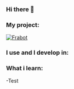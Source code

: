 ### Hi there 👋

### My project:
[![Frabot](&color=white&style=for-the-badge&logo=python&link=https://github.com/Pressynou/Frabot&message=GITHUB)](https://github.com/Pressynou/Frabot)

### I use and I develop in:

### What i learn: 

-Test

